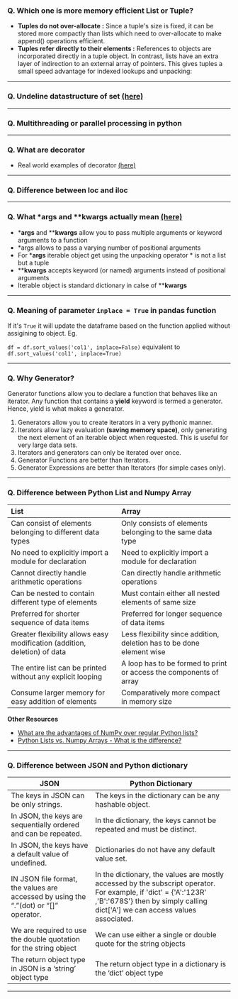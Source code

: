 ### Q. Which one is more memory efficient List or Tuple?
 - **Tuples do not over-allocate :** Since a tuple's size is fixed, it can be stored more compactly than lists which need to over-allocate to make append() operations efficient.
 - **Tuples refer directly to their elements :** References to objects are incorporated directly in a tuple object. In contrast, lists have an extra layer of indirection to an external array of pointers. This gives tuples a small speed advantage for indexed lookups and unpacking:

---

### Q. Undeline datastructure of set [(here)](https://stackoverflow.com/questions/3949310/how-is-set-implemented)

---

### Q. Multithreading or parallel processing in python

---

### Q. What are decorator
- Real world examples of decorator [(here)](https://towardsdatascience.com/decorators-in-python-advanced-8e6d3e509ffe)

---

### Q. Difference between loc and iloc

---

### Q. What *args and **kwargs actually mean [(here)](https://realpython.com/python-kwargs-and-args/)
- ***args** and ****kwargs** allow you to pass multiple arguments or keyword arguments to a function
- *args allows to pass a varying number of positional arguments
- For ***args** iterable object get using the unpacking operator * is not a list but a tuple
- ****kwargs** accepts keyword (or named) arguments instead of positional arguments
- Iterable object is standard dictionary in calse of ****kwargs**

---

### Q. Meaning of parameter `inplace = True` in pandas function
If it's `True` it will update the dataframe based on the function applied without assigining to object. Eg.

`df = df.sort_values('col1', inplace=False)` equivalent to `df.sort_values('col1', inplace=True)`

---

### Q. Why Generator?
Generator functions allow you to declare a function that behaves like an iterator. Any function that contains a **yield** keyword is termed a generator. Hence, yield is what makes a generator.

1. Generators allow you to create iterators in a very pythonic manner.
2. Iterators allow lazy evaluation **(saving memory space)**, only generating the next element of an iterable object when requested. This is useful for very large data sets.
3. Iterators and generators can only be iterated over once.
4. Generator Functions are better than Iterators.
5. Generator Expressions are better than Iterators (for simple cases only).

---

### Q. Difference between Python List and Numpy Array

| List                                                                      | Array
|:--------------------------------------------------------------------------|:-----------------------------------------------------------------------|
| Can consist of elements belonging to different data types	                | Only consists of elements belonging to the same data type
| No need to explicitly import a module for declaration	                    | Need to explicitly import a module for declaration
| Cannot directly handle arithmetic operations	                             | Can directly handle arithmetic operations
| Can be nested to contain different type of elements	                      | Must contain either all nested elements of same size
| Preferred for shorter sequence of data items	                             | Preferred for longer sequence of data items
| Greater flexibility allows easy modification (addition, deletion) of data	| Less flexibility since addition, deletion has to be done element wise
| The entire list can be printed without any explicit looping	              | A loop has to be formed to print or access the components of array
| Consume larger memory for easy addition of elements	                      | Comparatively more compact in memory size

**Other Resources**
- [What are the advantages of NumPy over regular Python lists?](https://stackoverflow.com/questions/993984/what-are-the-advantages-of-numpy-over-regular-python-lists)
- [Python Lists vs. Numpy Arrays - What is the difference?](https://webcourses.ucf.edu/courses/1249560/pages/python-lists-vs-numpy-arrays-what-is-the-difference#:~:text=A%20numpy%20array%20is%20a,a%20tuple%20of%20nonnegative%20integers.&text=A%20list%20is%20the%20Python,is%20the%20real%20difference%20here.)

---

### Q. Difference between JSON and Python dictionary

|JSON                                   |Python Dictionary                                       |
|---------------------------------------|--------------------------------------------------------|
|The keys in JSON can be only strings.  |The keys in the dictionary can be any hashable object.  |
|In JSON, the keys are sequentially ordered and can be repeated.|In the dictionary, the keys cannot be repeated and must be distinct.|
|In JSON, the keys have a default value of undefined.|Dictionaries do not have any default value set.|
|IN JSON file format, the values are accessed by using the “.”(dot) or “[]” operator.|In the dictionary, the values are mostly accessed by the subscript operator. For example, if 'dict' = {'A':'123R' ,'B':'678S'} then by simply calling dict['A'] we can access values associated.|
|We are required to use the double quotation for the string object|We can use either a single or double quote for the string objects|
|The return object type in JSON is a ‘string’ object type|The return object type in a dictionary is the ‘dict’ object type|

---
